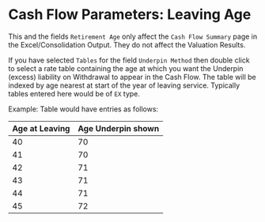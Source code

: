 # Cash Flow Parameters: Leaving Age

This and the fields `Retirement Age` only affect the `Cash Flow Summary`
page in the Excel/Consolidation Output. They do not affect the Valuation
Results.

If you have selected `Tables` for the field `Underpin Method` then
double click to select a rate table containing the age at which you want
the Underpin (excess) liability on Withdrawal to appear in the Cash
Flow. The table will be indexed by age nearest at start of the year of
leaving service. Typically tables entered here would be of `EX` type.

Example: Table would have entries as follows:

Age at Leaving | Age Underpin shown
---------------|-------------------
40 | 70
41 | 70
42 | 71
43 | 71
44 | 71
45 | 72

